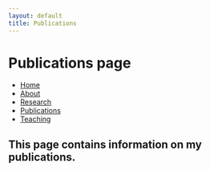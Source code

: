 ```yaml
---
layout: default
title: Publications
---
```

# Publications page

<body>
<ul class="sidenav">
  <li><a href="#home">Home</a></li>
  <li><a href="/about.html">About</a></li>
  <li><a href="/research.html">Research</a></li>
  <li><a class="active" href="/publications.html">Publications</a></li>
  <li><a href="/teaching.html">Teaching</a></li>
</ul>

<div>
<h2>This page contains information on my publications.</h2>
</div>
</body>
